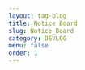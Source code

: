 ```yaml
---
layout: tag-blog
title: Notice Board
slug: Notice_Board
category: DEVLOG
menu: false
order: 1
---
```

